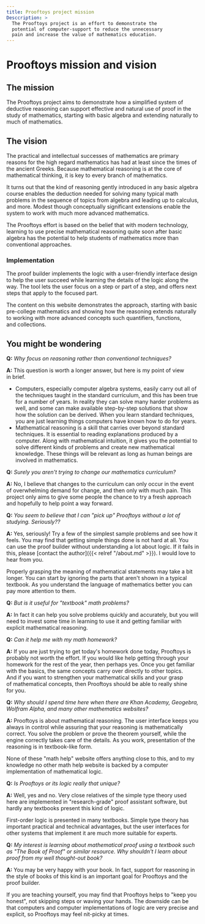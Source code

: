 ```yaml
---
title: Prooftoys project mission
Desccription: >
  The Prooftoys project is an effort to demonstrate the
  potential of computer-support to reduce the unnecessary
  pain and increase the value of mathematics education.
---
```

<style>
  
  p {
    max-width: 75ch;
    text-wrap: pretty;
  }
  
  li {
    max-width: 72ch;
    text-wrap: pretty;
  }

</style>

# Prooftoys mission and vision

## The mission

The Prooftoys project aims to demonstrate how a simplified system of
deductive reasoning can support effective and natural use of proof in
the study of mathematics, starting with basic algebra and extending
naturally to much of mathematics.

## The vision

The practical and intellectual successes of mathematics are primary
reasons for the high regard mathematics has had at least since the times
of the ancient Greeks.  Because mathematical reasoning is at the core
of mathematical thinking, it is key to every branch of mathematics.

It turns out that the kind of reasoning gently introduced in any basic
algebra course enables the deduction needed for solving many typical
math problems in the sequence of topics from algebra and leading up to
calculus, and more.  Modest though conceptually significant extensions
enable the system to work with much more advanced mathematics.

The Prooftoys effort is based on the belief that with modern technology,
learning to use precise mathematical reasoning quite soon after basic
algebra has the potential to help students of mathematics more than
conventional approaches.

### Implementation

The proof builder implements the logic with a user-friendly interface
design to help the user succeed while learning the details of the logic
along the way.  The tool lets the user focus on a step or part of a
step, and offers next steps that apply to the focused part.

The content on this website demonstrates the approach, starting with
basic pre-college mathematics and showing how the reasoning extends
naturally to working with more advanced concepts such quantifiers,
functions, and collections.

## You might be wondering

**Q:** *Why focus on reasoning rather than conventional techniques?*

**A:** This question is worth a longer answer, but here is my point of
view in brief.

- Computers, especially computer algebra systems, easily carry out all
  of the techniques taught in the standard curriculum, and this has been
  true for a number of years.  In reality they can solve many harder
  problems as well, and some can make available step-by-step solutions
  that show how the solution can be derived.
  When you learn standard techniques, you are just learning things
  computers have known how to do for years.
- Mathematical reasoning is a skill that carries over beyond
  standard techniques.  It is essential to reading explanations produced
  by a computer.  Along with mathematical intuition, it gives you the
  potential to solve different kinds of problems and create new
  mathematical knowledge.  These things will be relevant as long as
  human beings are involved in mathematics.

**Q:** *Surely you aren't trying to change our mathematics curriculum?*

**A:** No, I believe that changes to the curriculum can only occur in
the event of overwhelming demand for change, and then only with much
pain.  This project only aims to give some people the chance to try a
fresh approach and hopefully to help point a way forward.

**Q:** *You seem to believe that I can "pick up" Prooftoys without a lot
of studying.  Seriously??*

**A:** Yes, seriously!  Try a few of the simplest sample problems and
see how it feels.  You may find that getting simple things done is not
hard at all. You can use the proof builder without understanding a lot
about logic.  If it fails in this, please [contact the author]({{<
relref "/about.md" >}}).  I would love to hear from you.

Properly grasping the meaning of mathematical statements may take a bit
longer.  You can start by ignoring the parts that aren't shown in a
typical textbook.  As you understand the language of mathematics better
you can pay more attention to them. 

**Q:** *But is it useful for "textbook" math problems?*

**A:** In fact it can help you solve problems quickly and accurately,
but you will need to invest some time in learning to use it and getting
familiar with explicit mathematical reasoning.

**Q:** *Can it help me with my math homework?*

**A:** If you are just trying to get today's homework done today,
Prooftoys is probably not worth the effort.  If you would like help
getting through your homework for the rest of the year, then perhaps
yes.  Once you get familiar with the basics, the same concepts carry
over directly to other topics.
And if you want to strengthen your mathematical skills and your grasp of
mathematical concepts, then Prooftoys should be able to really shine for
you.

**Q:** *Why should I spend time here when there are Khan Academy,
Geogebra, Wolfram Alpha, and many other mathematics websites?*

**A:** Prooftoys is about mathematical reasoning. The user interface
keeps you always in control while assuring that your reasoning is
mathematically correct.  You solve the problem or prove the theorem
yourself, while the engine correctly takes care of the details. As you
work, presentation of the reasoning is in textbook-like form.

None of these "math help" website offers anything close to this, and to
my knowledge no other math help website is backed by a computer
implementation of mathematical logic.

**Q:** *Is Prooftoys or its logic really that unique?*

**A:** Well, yes and no.  Very close relatives of the simple type
theory used here are implemented in "research-grade" proof assistant
software, but hardly any textbooks present this kind of logic.

First-order logic is presented in many textbooks. Simple type theory has
important practical and technical advantages, but the user interfaces
for other systems that implement it are much more suitable for experts.

**Q:** *My interest is learning about mathematical proof using a
textbook such as "The Book of Proof" or similar resource. Why shouldn't
I learn about proof from my well thought-out book?*

**A:** You may be very happy with your book.  In fact, support for
reasoning in the style of books of this kind is an important goal for
Prooftoys and the proof builder.

If you are teaching yourself, you may find that Prooftoys helps to "keep
you honest", not skipping steps or waving your hands. The downside can
be that computers and computer implementations of logic are very precise
and explicit, so Prooftoys may feel nit-picky at times.


<!--

**Q:** Does this "simplicity" accomplish anything?

**A:** Yes, it does.  You see, there are at least two kinds of
simplicity of logics.  One could be called technical simplicity.  How
many axioms are there, and how many rules of inference?  How complicated
are they to describe?

Another kind of simplicity might be called practical simplicity.
Practical simplicity.

A careful look at the most basic textbook algebra shows two ways for
going from one step of work to the next.  Surprisingly, these two ways
carry forward naturally to even quite advanced mathematics.  **No
other** basic rules are needed, and even a great many reasoning steps
used in much higher mathematics are just simple combinations of these
two.

First it is necessary to make these rules precise; not to change them,
but just to make them crystal clear.  To get "off the ground" we also
need to be able to talk about statements as well as numbers.  Up until
calculus, this is all we need to work properly and effectively with
textbook mathematics.

Talking mathematically about statements means having variables and
constants with "boolean" values, values can be "true" or "false"; and
functions with inputs or outputs that can be true or false.  This is the
main adjustment needed for textbook math prior to calculus.

## Background

The pre-college mathematics track from algebra up through calculus is
heavily based on equations.  Most of the mathematical laws presented are
laid out in the form of equations.  Solutions to prototypical textbook
problem -- at least prior to calculus -- revolve around manipulating
equations using these laws.

A careful look at the most basic textbook algebra reveals two ways in
which one step of work follows from another.

**One way** is by replacing *an occurrence* of a variable or expression with
another expression equal to it.  So if we know that `2 + 2 = 4` we can
replace any occurrence of `2 + 2` with `4`.

**The other way** is by substituting any expression at all for *every
occurrence* of a *variable*.

It turns out that equations and these same rules for working with
equations can also neatly apply to much more advanced mathematics as
well.

The information and tools on this website are devoted to showing how to
do this.

On the one hand, it aims to explain these very same few rules more
carefully and systematically.  Then with these as a 

Then with a minimum of extension it shows
how to capture intuitive mathematical thinking as application of the
rules to different kinds of problems.



prepare you to do mathematics in a way that for
whatever mathematics your future may hold.

skills that you can use for mathematics at all levels and for
computerized math.

a more effective
and rewarding approach to learning mathematics.

## Why should I think this way is more effective?




## But I have to learn all of this extra stuff

Mathematics has a practical side.  In fact it has many practical
sides.  Managing your money and other resources is practical.
Planning, designing, and building are practical.  Success using math
in these kinds of situations is a real of success.

Borrowing and lending, investing, and analyzing risk need a bit more
math, 

One measure is successfully answering the questions in the textbook and
on your teacher's tests.

Mathematics has proved itself to be a uniquely powerful tool for solving
problems and answering questions.

This is a test

## Background -- the paradigm today

Procedures. Simple problem-solving.

Generally proof only prominent for math majors taking hardcore theory
classes.  Some proof may show up in discrete math, but then not at a
practical level.

There are courses focused on mathematical reasoning, but not widespread.
"Book of Proof", "Introduction to Mathematical Thinking", etc..
These are good, but at best come into play late in the game.

## Background -- computer and Internet resources (emerging paradigm)

Computers and the Internet already offer wonderful resources for
mathematics in many areas: visualization, demonstrations, developing
intuition, ...

Computers also do mathematical reasoning through formal logic.

Textbooks and curricula lag behind.

## Rationale


Logical reasoning is the bedrock of mathematics.  


Today computers can solve typical textbook problems in algebra, trigonometry,
even calculus easily for us.

-->
